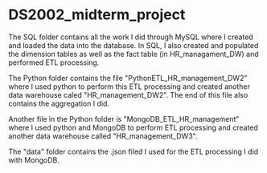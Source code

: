 # DS2002_midterm_project

The SQL folder contains all the work I did through MySQL where I created and loaded the data into the database. In SQL, I also created and populated the dimension tables as well as the fact table (in HR_managament_DW) and performed ETL processing.

The Python folder contains the file "PythonETL_HR_management_DW2" where I used python to perform this ETL processing and created another data warehouse caled "HR_management_DW2". The end of this file also contains the aggregation I did.

Another file in the Python folder is "MongoDB_ETL_HR_management" where I used python and MongoDB to perform ETL processing and created another data warehouse called "HR_management_DW3".

The "data" folder contains the .json filed I used for the ETL processing I did with MongoDB. 
